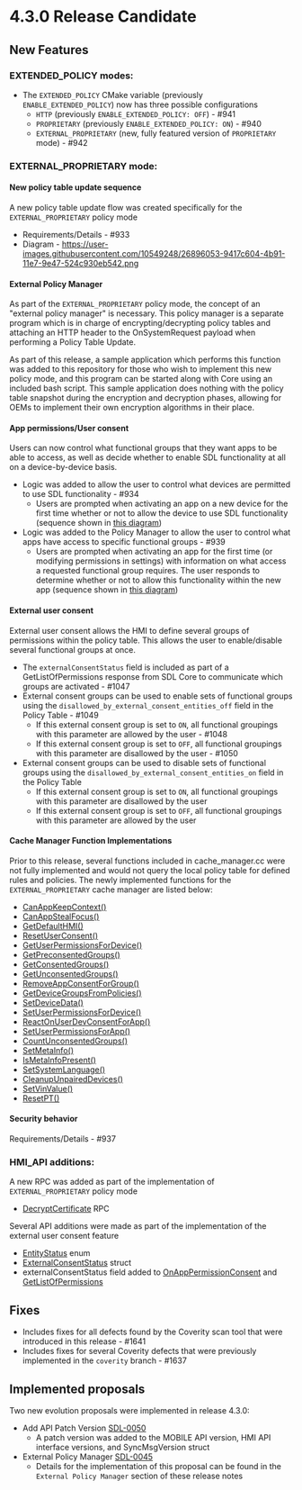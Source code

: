# 4.3.0 Release Candidate

## New Features

### EXTENDED_POLICY modes:
- The `EXTENDED_POLICY` CMake variable (previously `ENABLE_EXTENDED_POLICY`) now has three possible configurations
  - `HTTP` (previously `ENABLE_EXTENDED_POLICY: OFF`) - #941 
  - `PROPRIETARY` (previously `ENABLE_EXTENDED_POLICY: ON`) - #940
  - `EXTERNAL_PROPRIETARY` (new, fully featured version of `PROPRIETARY` mode) - #942 

### EXTERNAL_PROPRIETARY mode:
#### New policy table update sequence 
A new policy table update flow was created specifically for the `EXTERNAL_PROPRIETARY`  policy mode

- Requirements/Details - #933 
- Diagram - https://user-images.githubusercontent.com/10549248/26896053-9417c604-4b91-11e7-9e47-524c930eb542.png

#### External Policy Manager
As part of the `EXTERNAL_PROPRIETARY` policy mode, the concept of an "external policy manager" is necessary. This policy manager is a separate program which is in charge of encrypting/decrypting policy tables and attaching an HTTP header to the OnSystemRequest payload when performing a Policy Table Update.

As part of this release, a sample application which performs this function was added to this repository for those who wish to implement this new policy mode, and this program can be started along with Core using an included bash script. This sample application does nothing with the policy table snapshot during the encryption and decryption phases, allowing for OEMs to implement their own encryption algorithms in their place.

#### App permissions/User consent
Users can now control what functional groups that they want apps to be able to access, as well as decide whether to enable SDL functionality at all on a device-by-device basis. 

  - Logic was added to allow the user to control what devices are permitted to use SDL functionality - #934 
    - Users are prompted when activating an app on a new device for the first time whether or not to allow the device to use SDL functionality (sequence shown in [this diagram](https://user-images.githubusercontent.com/10549248/26897493-ba378f2c-4b96-11e7-93b0-b24f01c7dc28.png))
  - Logic was added to the Policy Manager to allow the user to control what apps have access to specific functional groups - #939 
    - Users are prompted when activating an app for the first time (or modifying permissions in settings) with information on what access a requested functional group requires. The user responds to determine whether or not to allow this functionality within the new app (sequence shown in [this diagram](https://user-images.githubusercontent.com/10549248/26902322-e6e02bf0-4ba6-11e7-98b3-c285396061a4.png))


#### External user consent
External user consent allows the HMI to define several groups of permissions within the policy table. This allows the user to enable/disable several functional groups at once.

  - The `externalConsentStatus` field is included as part of a GetListOfPermissions response from SDL Core to communicate which groups are activated - #1047 
  - External consent groups can be used to enable sets of functional groups using the `disallowed_by_external_consent_entities_off` field in the Policy Table - #1049 
    - If this external consent group is set to `ON`, all functional groupings with this parameter are allowed by the user - #1048 
    - If this external consent group is set to `OFF`, all functional groupings with this parameter are disallowed by the user - #1050 
  - External consent groups can be used to disable sets of functional groups using the `disallowed_by_external_consent_entities_on` field in the Policy Table
    - If this external consent group is set to `ON`, all functional groupings with this parameter are disallowed by the user
    - If this external consent group is set to `OFF`, all functional groupings with this parameter are allowed by the user

#### Cache Manager Function Implementations
Prior to this release, several functions included in cache_manager.cc were not fully implemented and would not query the local policy table for defined rules and policies. The newly implemented functions for the `EXTERNAL_PROPRIETARY` cache manager are listed below:
 - [CanAppKeepContext()](https://github.com/smartdevicelink/sdl_core/blob/release/4.3.0/src/components/policy/policy_external/src/cache_manager.cc#L310)
 - [CanAppStealFocus()](https://github.com/smartdevicelink/sdl_core/blob/release/4.3.0/src/components/policy/policy_external/src/cache_manager.cc#L363)
 - [GetDefaultHMI()](https://github.com/smartdevicelink/sdl_core/blob/release/4.3.0/src/components/policy/policy_external/src/cache_manager.cc#L374)
 - [ResetUserConsent()](https://github.com/smartdevicelink/sdl_core/blob/release/4.3.0/src/components/policy/policy_external/src/cache_manager.cc#L391)
 - [GetUserPermissionsForDevice()](https://github.com/smartdevicelink/sdl_core/blob/release/4.3.0/src/components/policy/policy_external/src/cache_manager.cc#L406)
 - [GetPreconsentedGroups()](https://github.com/smartdevicelink/sdl_core/blob/release/4.3.0/src/components/policy/policy_external/src/cache_manager.cc#L477)
 - [GetConsentedGroups()](https://github.com/smartdevicelink/sdl_core/blob/release/4.3.0/src/components/policy/policy_external/src/cache_manager.cc#L514)
 - [GetUnconsentedGroups()](https://github.com/smartdevicelink/sdl_core/blob/release/4.3.0/src/components/policy/policy_external/src/cache_manager.cc#L549)
 - [RemoveAppConsentForGroup()](https://github.com/smartdevicelink/sdl_core/blob/release/4.3.0/src/components/policy/policy_external/src/cache_manager.cc#L605)
 - [GetDeviceGroupsFromPolicies()](https://github.com/smartdevicelink/sdl_core/blob/release/4.3.0/src/components/policy/policy_external/src/cache_manager.cc#L799)
 - [SetDeviceData()](https://github.com/smartdevicelink/sdl_core/blob/release/4.3.0/src/components/policy/policy_external/src/cache_manager.cc#L975)
 - [SetUserPermissionsForDevice()](https://github.com/smartdevicelink/sdl_core/blob/release/4.3.0/src/components/policy/policy_external/src/cache_manager.cc#L1008)
 - [ReactOnUserDevConsentForApp()](https://github.com/smartdevicelink/sdl_core/blob/release/4.3.0/src/components/policy/policy_external/src/cache_manager.cc#L1043)
 - [SetUserPermissionsForApp()](https://github.com/smartdevicelink/sdl_core/blob/release/4.3.0/src/components/policy/policy_external/src/cache_manager.cc#L1076)
 - [CountUnconsentedGroups()](https://github.com/smartdevicelink/sdl_core/blob/release/4.3.0/src/components/policy/policy_external/src/cache_manager.cc#L1768)
 - [SetMetaInfo()](https://github.com/smartdevicelink/sdl_core/blob/release/4.3.0/src/components/policy/policy_external/src/cache_manager.cc#L1868) 
 - [IsMetaInfoPresent()](https://github.com/smartdevicelink/sdl_core/blob/release/4.3.0/src/components/policy/policy_external/src/cache_manager.cc#L1884)
 - [SetSystemLanguage()](https://github.com/smartdevicelink/sdl_core/blob/release/4.3.0/src/components/policy/policy_external/src/cache_manager.cc#L1893)
 - [CleanupUnpairedDevices()](https://github.com/smartdevicelink/sdl_core/blob/release/4.3.0/src/components/policy/policy_external/src/cache_manager.cc#L1919)
 - [SetVinValue()](https://github.com/smartdevicelink/sdl_core/blob/release/4.3.0/src/components/policy/policy_external/src/cache_manager.cc#L2175)
 - [ResetPT()](https://github.com/smartdevicelink/sdl_core/blob/release/4.3.0/src/components/policy/policy_external/src/cache_manager.cc#L2309)

#### Security behavior 
Requirements/Details - #937 

### HMI_API additions:

A new RPC was added as part of the implementation of `EXTERNAL_PROPRIETARY` policy mode

  - [DecryptCertificate](https://github.com/smartdevicelink/sdl_core/blob/6283aa26e262d2d16ed1393989d8e0e062dba88d/src/components/interfaces/HMI_API.xml#L2468-L2476) RPC

Several API additions were made as part of the implementation of the external user consent feature

  - [EntityStatus](https://github.com/smartdevicelink/sdl_core/blob/6283aa26e262d2d16ed1393989d8e0e062dba88d/src/components/interfaces/HMI_API.xml#L1263-L1266) enum
  - [ExternalConsentStatus](https://github.com/smartdevicelink/sdl_core/blob/6283aa26e262d2d16ed1393989d8e0e062dba88d/src/components/interfaces/HMI_API.xml#L1268-L1278) struct
  - externalConsentStatus field added to [OnAppPermissionConsent](https://github.com/smartdevicelink/sdl_core/blob/6283aa26e262d2d16ed1393989d8e0e062dba88d/src/components/interfaces/HMI_API.xml#L4170-L4172) and [GetListOfPermissions](https://github.com/smartdevicelink/sdl_core/blob/6283aa26e262d2d16ed1393989d8e0e062dba88d/src/components/interfaces/HMI_API.xml#L4170-L4172)

## Fixes
- Includes fixes for all defects found by the Coverity scan tool that were introduced in this release - #1641
- Includes fixes for several Coverity defects that were previously implemented in the `coverity` branch - #1637

## Implemented proposals
Two new evolution proposals were implemented in release 4.3.0:

- Add API Patch Version [SDL-0050](https://github.com/smartdevicelink/sdl_evolution/blob/master/proposals/0050-add-api-patch-version.md)
  - A patch version was added to the MOBILE API version, HMI API interface versions, and SyncMsgVersion struct
- External Policy Manager [SDL-0045](https://github.com/smartdevicelink/sdl_evolution/blob/master/proposals/0045-external-policy-manager.md)
  - Details for the implementation of this proposal can be found in the `External Policy Manager` section of these release notes
